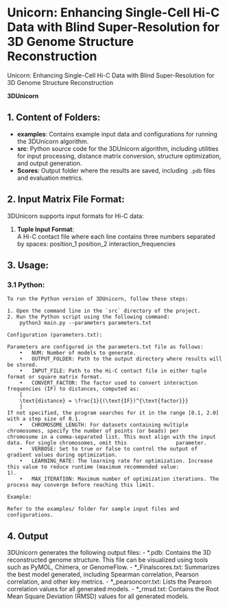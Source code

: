 # Unicorn: Enhancing Single-Cell Hi-C Data with Blind Super-Resolution for 3D Genome Structure Reconstruction
Unicorn: Enhancing Single-Cell Hi-C Data with Blind Super-Resolution for 3D Genome Structure Reconstruction

**3DUnicorn**

## 1. Content of Folders:

- **examples**: Contains example input data and configurations for running the 3DUnicorn algorithm.
- **src**: Python source code for the 3DUnicorn algorithm, including utilities for input processing, distance matrix conversion, structure optimization, and output generation.
- **Scores**: Output folder where the results are saved, including `.pdb` files and evaluation metrics.

## 2. Input Matrix File Format:

3DUnicorn supports input formats for Hi-C data:

1. **Tuple Input Format**:  
   A Hi-C contact file where each line contains three numbers separated by spaces:
   position_1 position_2 interaction_frequencies

## 3. Usage:

### 3.1 Python:

	To run the Python version of 3DUnicorn, follow these steps:
	
	1. Open the command line in the `src` directory of the project.
	2. Run the Python script using the following command:
		python3 main.py --parameters parameters.txt

  	Configuration (parameters.txt):

	Parameters are configured in the parameters.txt file as follows:
		•	NUM: Number of models to generate.
		•	OUTPUT_FOLDER: Path to the output directory where results will be stored.
		•	INPUT_FILE: Path to the Hi-C contact file in either tuple format or square matrix format.
		•	CONVERT_FACTOR: The factor used to convert interaction frequencies (IF) to distances, computed as:
		[
		\text{distance} = \frac{1}{(\text{IF})^{\text{factor}}}
		]
	If not specified, the program searches for it in the range [0.1, 2.0] with a step size of 0.1.
		•	CHROMOSOME_LENGTH: For datasets containing multiple chromosomes, specify the number of points (or beads) per 				chromosome in a comma-separated list. This must align with the input data. For single chromosomes, omit this 				parameter.
		•	VERBOSE: Set to true or false to control the output of gradient values during optimization.
		•	LEARNING_RATE: The learning rate for optimization. Increase this value to reduce runtime (maximum recommended value: 			1).
		•	MAX_ITERATION: Maximum number of optimization iterations. The process may converge before reaching this limit.
	
	Example:
	
	Refer to the examples/ folder for sample input files and configurations.

## 4. Output

3DUnicorn generates the following output files:
	- *.pdb:
	Contains the 3D reconstructed genome structure. This file can be visualized using tools such as PyMOL, Chimera, or 			GenomeFlow.
	- *_Finalscores.txt:
	Summarizes the best model generated, including Spearman correlation, Pearson correlation, and other key metrics.
	- *_pearsoncorr.txt:
	Lists the Pearson correlation values for all generated models.
	- *_rmsd.txt:
	Contains the Root Mean Square Deviation (RMSD) values for all generated models.
